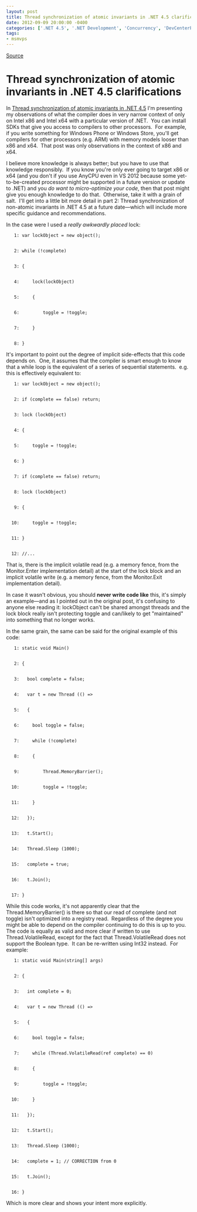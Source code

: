 ```yaml
---
layout: post
title: Thread synchronization of atomic invariants in .NET 4.5 clarifications
date: 2012-09-09 20:00:00 -0400
categories: ['.NET 4.5', '.NET Development', 'Concurrency', 'DevCenterPost', 'Multithreaded', 'Software Development Guidance']
tags:
- msmvps
---
```

[Source](http://blogs.msmvps.com/peterritchie/2012/09/10/thread-synchronization-of-atomic-invariants-in-net-4-5-clarifications/ "Permalink to Thread synchronization of atomic invariants in .NET 4.5 clarifications")

# Thread synchronization of atomic invariants in .NET 4.5 clarifications

In [Thread synchronization of atomic invariants in .NET 4.5][1] I'm presenting my observations of what the compiler does in very narrow context of only on Intel x86 and Intel x64 with a particular version of .NET.  You can install SDKs that give you access to compilers to other processors.  For example, if you write something for Windows Phone or Windows Store, you'll get compilers for other processors (e.g. ARM) with memory models looser than x86 and x64.  That post was only observations in the context of x86 and x64.  

I believe more knowledge is always better; but you have to use that knowledge responsibly.  If you know you're only ever going to target x86 or x64 (and you don't if you use AnyCPU even in VS 2012 because some yet-to-be-created processor might be supported in a future version or update to .NET) and you _do want to micro-optimize your code_, then that post might give you enough knowledge to do that.  Otherwise, take it with a grain of salt.  I'll get into a little bit more detail in part 2: Thread synchronization of non-atomic invariants in .NET 4.5 at a future date—which will include more specific guidance and recommendations.

In the case were I used a _really awkwardly placed_ lock:
    
    
       1: var lockObject = new object();
    
    
       2: while (!complete)
    
    
       3: {
    
    
       4:     lock(lockObject)
    
    
       5:     {
    
    
       6:         toggle = !toggle;
    
    
       7:     }
    
    
       8: }

It's important to point out the degree of implicit side-effects that this code depends on.  One, it assumes that the compiler is smart enough to know that a while loop is the equivalent of a series of sequential statements.  e.g. this is effectively equivalent to:
    
    
       1: var lockObject = new object();
    
    
       2: if (complete == false) return;
    
    
       3: lock (lockObject)
    
    
       4: {
    
    
       5:     toggle = !toggle;
    
    
       6: }
    
    
       7: if (complete == false) return;
    
    
       8: lock (lockObject)
    
    
       9: {
    
    
      10:     toggle = !toggle;
    
    
      11: }
    
    
      12: //...

That is, there is the implicit volatile read (e.g. a memory fence, from the Monitor.Enter implementation detail) at the start of the lock block and an implicit volatile write (e.g. a memory fence, from the Monitor.Exit implementation detail).

In case it wasn't obvious, you should **never write code like** this, it's simply an example—and as I pointed out in the original post, it's confusing to anyone else reading it: lockObject can't be shared amongst threads and the lock block really isn't protecting toggle and can/likely to get "maintained" into something that no longer works.

In the same grain, the same can be said for the original example of this code:
    
    
       1: static void Main()
    
    
       2: {
    
    
       3:   bool complete = false; 
    
    
       4:   var t = new Thread (() =>
    
    
       5:   {
    
    
       6:     bool toggle = false;
    
    
       7:     while (!complete)
    
    
       8:     {
    
    
       9:         Thread.MemoryBarrier();
    
    
      10:         toggle = !toggle;
    
    
      11:     }
    
    
      12:   });
    
    
      13:   t.Start();
    
    
      14:   Thread.Sleep (1000);
    
    
      15:   complete = true;
    
    
      16:   t.Join();
    
    
      17: }

While this code works, it's not apparently clear that the Thread.MemoryBarrier() is there so that our read of complete (and not toggle) isn't optimized into a registry read.  Regardless of the degree you might be able to depend on the compiler continuing to do this is up to you.  The code is equally as valid and more clear if written to use Thread.VolatileRead, except for the fact that Thread.VolatileRead does not support the Boolean type.  It can be re-written using Int32 instead.  For example:
    
    
       1: static void Main(string[] args)
    
    
       2: {
    
    
       3:   int complete = 0; 
    
    
       4:   var t = new Thread (() =>
    
    
       5:   {
    
    
       6:     bool toggle = false;
    
    
       7:     while (Thread.VolatileRead(ref complete) == 0)
    
    
       8:     {
    
    
       9:         toggle = !toggle;
    
    
      10:     }
    
    
      11:   });
    
    
      12:   t.Start();
    
    
      13:   Thread.Sleep (1000);
    
    
      14:   complete = 1; // CORRECTION from 0
    
    
      15:   t.Join();
    
    
      16: }

Which is more clear and shows your intent more explicitly.

[1]: http://blogs.msmvps.com/blogs/peterritchie/archive/2012/09/09/thread-synchronization-of-atomic-invariants-in-net-4-5.aspx


